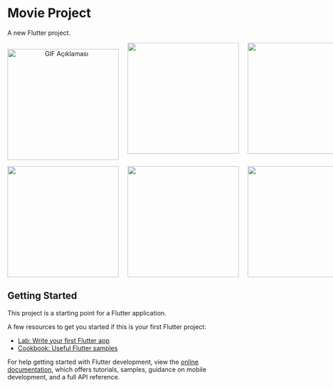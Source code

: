 # Movie Project

A new Flutter project.


<div style="display: flex; gap: 20px;">
  <p align="center">
  <img src="https://github.com/eyuphan-oguz/softwareproject/assets/75530935/dfb1a505-9445-4abb-ba60-2fad55d76e5d" alt="GIF Açıklaması" width="250" height="auto">
</p>
  <img src="https://github.com/eyuphan-oguz/softwareproject/assets/75530935/3339ba21-0d2a-4cb3-bab0-866f5cd4f2f2" width="250" height="auto" />
  <img src="https://github.com/eyuphan-oguz/softwareproject/assets/75530935/1f549f44-86ef-4373-94b1-58a659f286a3" width="250" height="auto" />
  <img src="https://github.com/eyuphan-oguz/softwareproject/assets/75530935/49aa724d-295e-4764-b4b2-a101a701ee27" width="250" height="auto" />
</div>


<div style="display: flex; gap: 20px;">
  <img src="https://github.com/eyuphan-oguz/softwareproject/assets/75530935/42b75842-4911-4aa5-8a20-14b3793cf32d" width="250" height="auto" />
  <img src="https://github.com/eyuphan-oguz/softwareproject/assets/75530935/c67873d4-1aeb-4797-a6d2-281b6dd29416" width="250" height="auto" />
  <img src="https://github.com/eyuphan-oguz/softwareproject/assets/75530935/53f49a4f-9a89-400c-af0d-48fd7f4ad9ae" width="250" height="auto" />
</div>

## Getting Started

This project is a starting point for a Flutter application.

A few resources to get you started if this is your first Flutter project:

- [Lab: Write your first Flutter app](https://docs.flutter.dev/get-started/codelab)
- [Cookbook: Useful Flutter samples](https://docs.flutter.dev/cookbook)

For help getting started with Flutter development, view the
[online documentation](https://docs.flutter.dev/), which offers tutorials,
samples, guidance on mobile development, and a full API reference.
